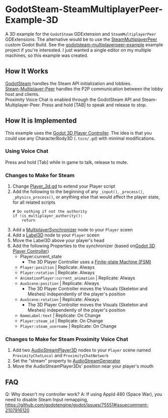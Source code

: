 # GodotSteam-SteamMultiplayerPeer-Example-3D
A 3D example for the `GodotSteam` GDExtension and `SteamMultiplayerPeer` GDExtensions. The alternative would be to use the [SteamMultiplayerPeer](https://godotsteam.com/getting_started/what_are_you_making/#multiplayer-using-godots-multiplayerpeer-nodes) custom Godot Build. See the [godotsteam-multiplayerpeer-example](https://github.com/kirbycope/godotsteam-multiplayerpeer-example) example project if you're interested. I just wanted a single editor on my multiple machines, so this example was created.

## How It Works
[GodotSteam](https://godotsteam.com/) handles the Steam API initialization and lobbies.</br>
[Steam-Multiplayer-Peer](https://godotengine.org/asset-library/asset/2258) handles the P2P communication between the lobby host and clients.</br>
Proximity Voice Chat is enabled through the GodotSteam API and Steam-Multiplayer-Peer. Press and hold [TAB] to speak and release to stop.

## How It is Implemented
This example uses the [Godot 3D Player Controller](https://github.com/kirbycope/godot-3d-player-controller). The idea is that you could use any CharacterBody3D (`.tscn/.gd`) with minimal modifications.

### Using Voice Chat
Press and hold [Tab] while in game to talk, release to mute.

### Changes to Make for Steam
1. Change [Player_3d.gd](/scenes/main/player_3d.gd) to extend your Player script
1. Add the following to the beginning of any `_input()`, `_process()`, `_physics_process()`, or anything else that would affect the player state, for all related scripts
    ```
    # Do nothing if not the authority
    if !is_multiplayer_authority():
        return
    ```
1. Add a [MultiplayerSynchronizer](https://docs.godotengine.org/en/4.4/classes/class_multiplayersynchronizer.html) node to your `Player` sceen
1. Add a [Label3D](https://docs.godotengine.org/en/4.4/classes/class_label3d.html) node to your `Player` sceen
1. Move the Label3D above your player's head
1. Add the following Properties to the synchronizer (based on[Godot 3D Player Controller](https://github.com/kirbycope/godot-3d-player-controller))
    - Player:current_state
        - The 3D Player Controller uses a [Finite-state Machine (FSM)](https://en.wikipedia.org/wiki/Finite-state_machine)
    - `Player:position` | Replicate: Always
    - `Player:rotation` | Replicate: Always
    - `AnimationPlayer:current_animation` | Replicate: Always
    - `AuxScene:position` | Replicate: Always
        - The 3D Player Controller moves the Visuals (Skeleton and Meshes) independently of the player's position
    - `AuxScene:rotation` | Replicate: Always
        - The 3D Player Controller moves the Visuals (Skeleton and Meshes) independently of the player's position
    - `NameLabel:text` | Replicate: On Change
    - `Player:steam_id` | Replicate: On Change
    - `Player:steam_username` | Replicate: On Change

### Changes to Make for Steam Proximity Voice Chat
1. Add two [AudioStreamPlayer3D](https://docs.godotengine.org/en/4.4/classes/class_audiostreamplayer3d.html) nodes to your `Player` scene named `ProximityChatLocal` and `ProximityChatNetwork`
1. Set the "stream" property to [AudioStreamGenerator](https://docs.godotengine.org/en/4.4/classes/class_audiostreamgenerator.html)
1. Move the AudioStreamPlayer3Ds' position near your player's mouth

## FAQ
Q: Why doesn't my controller work?
A: If using AppId 480 (Space War), you need to disable Steam Input remapping, https://github.com/godotengine/godot/issues/75551#issuecomment-2107916120
